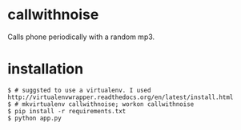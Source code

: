 callwithnoise
=============

Calls phone periodically with a random mp3.

installation
=============
```
$ # suggsted to use a virtualenv. I used http://virtualenvwrapper.readthedocs.org/en/latest/install.html
$ # mkvirtualenv callwithnoise; workon callwithnoise
$ pip install -r requirements.txt
$ python app.py
```
